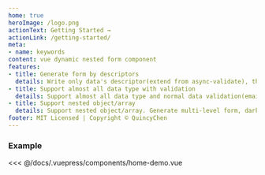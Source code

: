 ```yaml
---
home: true
heroImage: /logo.png
actionText: Getting Started →
actionLink: /getting-started/
meta:
- name: keywords
content: vue dynamic nested form component
features:
- title: Generate form by descriptors
  details: Write only data's descriptor(extend from async-validate), then automatically generate form(use element-ui)
- title: Support almost all data type with validation
  details: Support almost all data type and normal data validation(email, url, ... etc)
- title: Support nested object/array
  details: Support nested object/array. Generate multi-level form, darken child form's background automatically
footer: MIT Licensed | Copyright © QuincyChen
---
```




### Example

<code-demo name="home-demo" :collapse="false"></code-demo>

<<< @/docs/.vuepress/components/home-demo.vue

